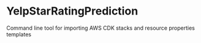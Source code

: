 # YelpStarRatingPrediction


Command line tool for importing AWS CDK stacks and resource properties templates
